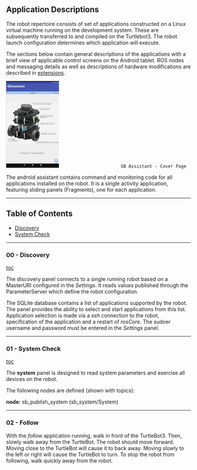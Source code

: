 ## Application Descriptions

The robot repertoire consists of set of applications constructed
on a Linux virtual machine running on the development system.  These are subsequently transferred to and compiled on the Turtlebot3. The robot launch configuration determines which application will execute.

The sections below contain general descriptions
of the applications with a brief view of applicable control screens on the Android tablet.
ROS nodes and messaging details as well as descriptions of hardware modifications are described in  [extensions](https://github.com/chuckcoughlin/sarah-bella/tree/master/docs/extensions.md).  

![SB Assistant](/images/sb-cover.png)
````                        SB Assistant - Cover Page ````

The android assistant contains command and monitoring code for all applications installed on the robot. It is a single activity application, featuring sliding panels (Fragments), one for each application.
***************************************************************
## Table of Contents <a id="table-of-contents"></a>
  * [Discovery](#discovery)
  * [System Check](#systemcheck)

*********************************************************
### 00 - Discovery <a id="discovery"></a>
[toc](#table-of-contents)

The discovery panel connects to a single running robot based on a MasterURI configured in the *Settings*. It reads values published through the ParameterServer which define the robot configuration.  

The  SQLite database contains a list of applications supported by the robot. The panel provides the ability to select and start applications from this list. Application selection is made via a *ssh* connection to the robot, specification of the application and a restart of *rosCore*. The sudoer username and password must be entered in the *Settings* panel.


******************************************************
### 01 - System Check <a id="systemcheck"></a>
[toc](#table-of-contents)

The **system** panel is designed to read system parameters and exercise all devices on the robot.

The following nodes are defined (shown with topics):



**node:** sb_publish_system (sb_system/System)<br/>

******************************************************
### 02 - Follow <a id="follow"></a>
With the *follow* application running, walk in front of the TurtleBot3. Then, slowly walk away from the TurtleBot. The robot should move forward. Moving close to the TurtleBot will cause it to back away. Moving slowly to the left or right will cause the TurtleBot to turn. To stop the robot from following, walk quickly away from the robot.
